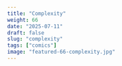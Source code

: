 ```yaml
---
title: "Complexity"
weight: 66
date: "2025-07-11"
draft: false
slug: "complexity"
tags: ["comics"]
image: "featured-66-complexity.jpg"
---
```

